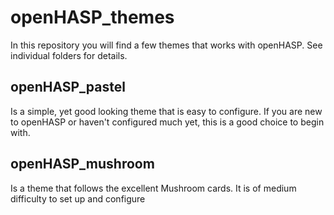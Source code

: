 # openHASP_themes

In this repository you will find a few themes that works with openHASP. See individual folders for details.


## openHASP_pastel

Is a simple, yet good looking theme that is easy to configure. If you are new to openHASP or haven't configured much yet, this is a good choice to begin with.


## openHASP_mushroom

Is a theme that follows the excellent Mushroom cards. It is of medium difficulty to set up and configure

